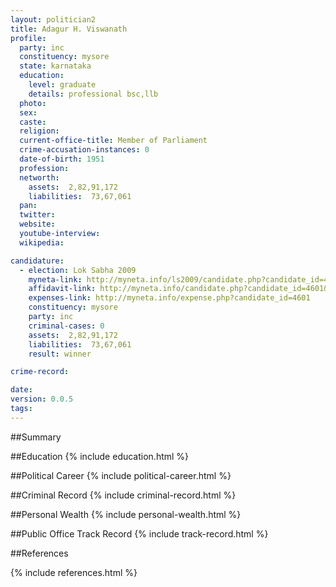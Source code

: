 ```yaml
---
layout: politician2
title: Adagur H. Viswanath
profile: 
  party: inc
  constituency: mysore
  state: karnataka
  education: 
    level: graduate
    details: professional bsc,llb
  photo: 
  sex: 
  caste: 
  religion: 
  current-office-title: Member of Parliament
  crime-accusation-instances: 0
  date-of-birth: 1951
  profession: 
  networth: 
    assets:  2,82,91,172
    liabilities:  73,67,061
  pan: 
  twitter: 
  website: 
  youtube-interview: 
  wikipedia: 

candidature: 
  - election: Lok Sabha 2009
    myneta-link: http://myneta.info/ls2009/candidate.php?candidate_id=4601
    affidavit-link: http://myneta.info/candidate.php?candidate_id=4601&scan=original
    expenses-link: http://myneta.info/expense.php?candidate_id=4601
    constituency: mysore 
    party: inc
    criminal-cases: 0
    assets:  2,82,91,172
    liabilities:  73,67,061
    result: winner 

crime-record: 

date: 
version: 0.0.5
tags: 
---
```

##Summary


##Education
{% include education.html %}


##Political Career
{% include political-career.html %}


##Criminal Record
{% include criminal-record.html %}


##Personal Wealth
{% include personal-wealth.html %}


##Public Office Track Record
{% include track-record.html %}


##References


{% include references.html %}